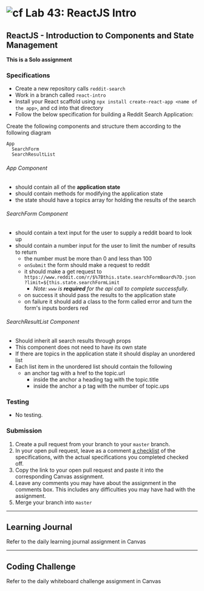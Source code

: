 # ![cf](http://i.imgur.com/7v5ASc8.png) Lab 43: ReactJS Intro

## ReactJS - Introduction to Components and State Management

**This is a Solo assignment**

### Specifications

- Create a new repository calls `reddit-search`
- Work in a branch called `react-intro`
- Install your React scaffold using `npx install create-react-app <name of the app>`, and cd into that directory
- Follow the below specification for building a Reddit Search Application:

Create the following components and structure them according to the following diagram
```
App
  SearchForm
  SearchResultList
```
###### App Component
* should contain all of the **application state**
* should contain methods for modifying the application state
* the state should have a topics array for holding the results of the search

###### SearchForm Component
* should contain a text input for the user to supply a reddit board to look up
* should contain a number input for the user to limit the number of results to return
  * the number must be more than 0 and less than 100
  * `onSubmit` the form should make a request to reddit
  * it should make a get request to `https://www.reddit.com/r/$%7Bthis.state.searchFormBoard%7D.json?limit=${this.state.searchFormLimit`
    - _Note: `www` is **required** for the api call to complete successfully._
  * on success it should pass the results to the application state
  * on failure it should add a class to the form called error and turn the form's inputs borders red

###### SearchResultList Component
* Should inherit all search results through props
* This component does not need to have its own state
* If there are topics in the application state it should display an unordered list
* Each list item in the unordered list should contain the following
  * an anchor tag with a href to the topic.url
    * inside the anchor a heading tag with the topic.title
    * inside the anchor a p tag with the number of topic.ups


### Testing
- No testing.

### Submission

1. Create a pull request from your branch to your `master` branch.
2. In your open pull request, leave as a comment [a checklist](https://github.com/blog/1825-task-lists-in-all-markdown-documents) of the specifications, with the actual specifications you completed checked off.
3. Copy the link to your open pull request and paste it into the corresponding Canvas assignment.
4. Leave any comments you may have about the assignment in the comments box. This includes any difficulties you may have had with the assignment.
5. Merge your branch into `master`

---

## Learning Journal
Refer to the daily learning journal assignment in Canvas

---

## Coding Challenge
Refer to the daily whiteboard challenge assignment in Canvas
